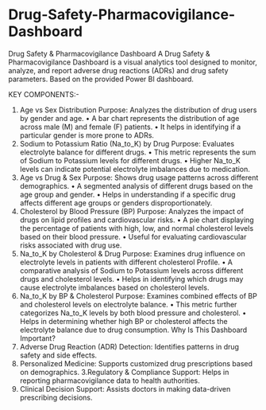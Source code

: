 # Drug-Safety-Pharmacovigilance-Dashboard
Drug Safety &amp; Pharmacovigilance Dashboard  A Drug Safety &amp; Pharmacovigilance Dashboard is a visual analytics tool designed to monitor, analyze, and report adverse drug reactions (ADRs) and drug safety parameters. Based on the provided Power BI dashboard.

KEY  COMPONENTS:-
1.	Age vs Sex Distribution
Purpose: Analyzes the distribution of drug users by gender and age.
•	A bar chart represents the distribution of age across male (M) and female (F) patients.
•	It helps in identifying if a particular gender is more prone to ADRs.
2.	Sodium to Potassium Ratio (Na_to_K) by Drug
Purpose: Evaluates electrolyte balance for different drugs.
•	This metric represents the sum of Sodium to Potassium levels for different drugs.
•	Higher Na_to_K levels can indicate potential electrolyte imbalances due to medication.
3.	Age vs Drug & Sex
     Purpose: Shows drug usage patterns across different demographics.
•	A segmented analysis of different drugs based on the age group and gender.
•	Helps in understanding if a specific drug affects different age groups or genders disproportionately.
4.	Cholesterol by Blood Pressure (BP)
     Purpose: Analyzes the impact of drugs on lipid profiles and cardiovascular risks.
•	A pie chart displaying the percentage of patients with high, low, and normal cholesterol levels based on their blood pressure.
•	Useful for evaluating cardiovascular risks associated with drug use.
5.	Na_to_K by Cholesterol & Drug
   Purpose: Examines drug influence on electrolyte levels in patients with different cholesterol Profile.
•	A comparative analysis of Sodium to Potassium levels across different drugs and cholesterol levels.
•	Helps in identifying which drugs may cause electrolyte imbalances based on cholesterol levels.
6.	Na_to_K by BP & Cholesterol
Purpose: Examines combined effects of BP and cholesterol levels on electrolyte balance.
•	This metric further categorizes Na_to_K levels by both blood pressure and cholesterol.
•	Helps in determining whether high BP or cholesterol affects the electrolyte balance due to drug consumption.
Why Is This Dashboard Important?
1. Adverse Drug Reaction (ADR) Detection: Identifies patterns in drug safety and side effects.
2. Personalized Medicine: Supports customized drug prescriptions based on demographics.
3.Regulatory & Compliance Support: Helps in reporting pharmacovigilance data to health authorities.
4. Clinical Decision Support: Assists doctors in making data-driven prescribing decisions.
